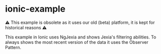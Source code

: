 # ionic-example

:warning: This example is obsolete as it uses our old (beta) platform, it is kept for historical reasons :warning:

This example in Ionic uses NgJexia and shows Jexia's filtering abilities. To always shows the most recent version of the data it uses the Observer Pattern.
